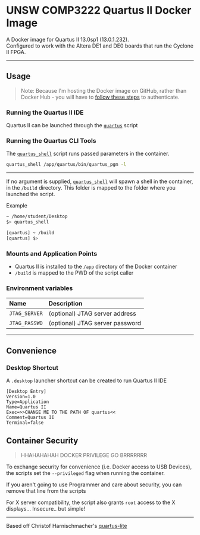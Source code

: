 # UNSW COMP3222 Quartus II Docker Image

A Docker image for Quartus II 13.0sp1 (13.0.1.232).  
Configured to work with the Altera DE1 and DE0 boards that run the Cyclone II FPGA.

---

## Usage

> Note: Because I'm hosting the Docker image on GitHub, rather than Docker Hub - you will have to [follow these steps](https://docs.github.com/en/packages/using-github-packages-with-your-projects-ecosystem/configuring-docker-for-use-with-github-packages#authenticating-to-github-packages) to authenticate.

### Running the Quartus II IDE

Quartus II can be launched through the [`quartus`](https://raw.githubusercontent.com/featherbear/UNSW-COMP3222/docker/quartus) script

### Running the Quartus CLI Tools

The [`quartus_shell`](https://raw.githubusercontent.com/featherbear/UNSW-COMP3222/docker/quartus) script runs passed parameters in the container.  

```bash
quartus_shell /app/quartus/bin/quartus_pgm -l
```

---

If no argument is supplied, [`quartus_shell`](https://raw.githubusercontent.com/featherbear/UNSW-COMP3222/docker/quartus_shell) will spawn a shell in the container, in the `/build` directory. This folder is mapped to the folder where you launched the script.

Example

```bash
~ /home/student/Desktop
$> quartus_shell

[quartus] ~ /build
[quartus] $> 
```

### Mounts and Application Points

* Quartus II is installed to the `/app` directory of the Docker container
* `/build` is mapped to the PWD of the script caller

### Environment variables

|Name|Description|
|:---|:----------|
|`JTAG_SERVER`|(optional) JTAG server address|
|`JTAG_PASSWD`|(optional) JTAG server password|

---

## Convenience

### Desktop Shortcut

A `.desktop` launcher shortcut can be created to run Quartus II IDE

```
[Desktop Entry]
Version=1.0
Type=Application
Name=Quartus II
Exec=>>CHANGE ME TO THE PATH OF quartus<<
Comment=Quartus II
Terminal=false
```

## Container Security

> HHAHAHAHAH DOCKER PRIVILEGE GO BRRRRRRR

To exchange security for convenience (i.e. Docker access to USB Devices), the scripts set the `--privileged` flag when running the container.  

If you aren't going to use Programmer and care about security, you can remove that line from the scripts

For X server compatibility, the script also grants `root` access to the X displays... Insecure.. but simple!

---

Based off Christof Harnischmacher's [quartus-lite](https://github.com/chriz2600/quartus-lite)

